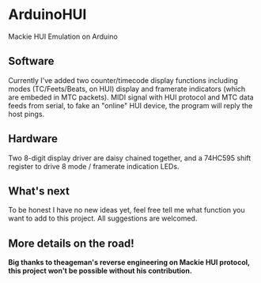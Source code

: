 # ArduinoHUI
 Mackie HUI Emulation on Arduino
 
 ## Software
 Currently I've added two counter/timecode display functions including modes (TC/Feets/Beats, on HUI) display and framerate indicators (which are embeded in MTC packets).
 MIDI signal with HUI protocol and MTC data feeds from serial, to fake an "online" HUI device, the program will reply the host pings.
 
 ## Hardware
 Two 8-digit display driver are daisy chained together, and a 74HC595 shift register to drive 8 mode / framerate indication LEDs.
 
 ## What's next
 To be honest I have no new ideas yet, feel free tell me what function you want to add to this project. All suggestions are welcomed.
 
## More details on the road!

**Big thanks to theageman's reverse engineering on Mackie HUI protocol, this project won't be possible without his contribution.**

